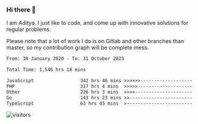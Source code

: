 ### Hi there 👋

I am Aditya. I just like to code, and come up with innovative solutions for regular problems.

Please note that a lot of work I do is on Gitlab and other branches than master, so my contribution graph will be complete mess.

<!--START_SECTION:waka-->

```txt
From: 30 January 2020 - To: 31 October 2023

Total Time: 1,546 hrs 18 mins

JavaScript                 342 hrs 46 mins >>>>>>-------------------   22.17 %
PHP                        317 hrs 4 mins  >>>>>--------------------   20.51 %
Other                      226 hrs 3 mins  >>>>---------------------   14.62 %
Go                         143 hrs 23 mins >>-----------------------   09.27 %
TypeScript                 63 hrs 45 mins  >------------------------   04.12 %
```

<!--END_SECTION:waka-->

![visitors](https://visitor-badge.glitch.me/badge?page_id=BrainBuzzer.visitor-badge&left_color=green&right_color=red)
